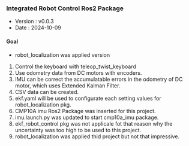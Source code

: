 ### Integrated Robot Control Ros2 Package

* Version : v0.0.3
* Date : 2024-10-09

#### Goal
* robot_localization was applied version

1. Control the keyboard with teleop_twist_keyboard
2. Use odometry data from DC motors with encoders.  
3. IMU can be correct the accumulatable errors in the odometry of DC motor, which uses Extended Kalman Filter.  
4. CSV data can be created.  
5. ekf.yaml will be used to configurate each setting values for robot_localization pkg.  
6. CMP10A imu Ros2 Package was inserted for this project.  
7. imu.launch.py was updated to start cmp10a_imu package.   
8. ekf_robot_control pkg was not applicale fot that reason why the uncertainty was too high to be used to this project.  
7. robot_localization was applied thid project but not that impressive.  

